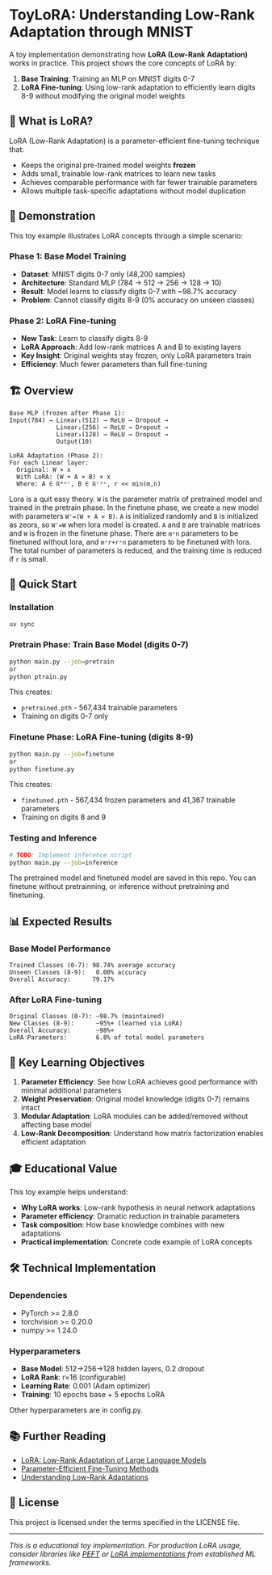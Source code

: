 # ToyLoRA: Understanding Low-Rank Adaptation through MNIST

A toy implementation demonstrating how **LoRA (Low-Rank Adaptation)** works in practice. This project shows the core concepts of LoRA by:

1. **Base Training**: Training an MLP on MNIST digits 0-7
2. **LoRA Fine-tuning**: Using low-rank adaptation to efficiently learn digits 8-9 without modifying the original model weights

## 🎯 What is LoRA?

LoRA (Low-Rank Adaptation) is a parameter-efficient fine-tuning technique that:
- Keeps the original pre-trained model weights **frozen**
- Adds small, trainable low-rank matrices to learn new tasks
- Achieves comparable performance with far fewer trainable parameters
- Allows multiple task-specific adaptations without model duplication

## 🧠 Demonstration

This toy example illustrates LoRA concepts through a simple scenario:

### Phase 1: Base Model Training
- **Dataset**: MNIST digits 0-7 only (48,200 samples)
- **Architecture**: Standard MLP (784 → 512 → 256 → 128 → 10)
- **Result**: Model learns to classify digits 0-7 with ~98.7% accuracy
- **Problem**: Cannot classify digits 8-9 (0% accuracy on unseen classes)

### Phase 2: LoRA Fine-tuning
- **New Task**: Learn to classify digits 8-9
- **LoRA Approach**: Add low-rank matrices A and B to existing layers
- **Key Insight**: Original weights stay frozen, only LoRA parameters train
- **Efficiency**: Much fewer parameters than full fine-tuning

## 🏗️ Overview

```
Base MLP (frozen after Phase 1):
Input(784) → Linear₁(512) → ReLU → Dropout → 
             Linear₂(256) → ReLU → Dropout → 
             Linear₃(128) → ReLU → Dropout → 
             Output(10)

LoRA Adaptation (Phase 2):
For each Linear layer:
  Original: W × x
  With LoRA: (W + A × B) × x
  Where: A ∈ ℝᵐˣʳ, B ∈ ℝʳˣⁿ, r << min(m,n)
```

Lora is a quit easy theory. `W` is the parameter matrix of pretrained model and trained in the pretrain phase. In the finetune phase, we create a new model with parameters `W'=(W + A × B)`. `A` is initialized randomly and `B` is initialized as zeors, so `W'=W` when lora model is created. `A` and `B` are trainable matrices and `W` is frozen in the finetune phase. There are `mˣn` parameters to be finetuned without lora, and `mˣr+rˣn` parameters to be finetuned with lora. The total number of parameters is reduced, and the training time is reduced if `r` is small.

## 🚀 Quick Start

### Installation
```bash
uv sync
```
### Pretrain Phase: Train Base Model (digits 0-7)
```bash
python main.py --job=pretrain
or
python ptrain.py
```

This creates:
- `pretrained.pth` - 567,434 trainable parameters
- Training on digits 0-7 only

### Finetune Phase: LoRA Fine-tuning (digits 8-9)
```bash
python main.py --job=finetune
or
python finetune.py
```
This creates:
- `finetuned.pth` - 567,434 frozen parameters and 41,367 trainable parameters
- Training on digits 8 and 9

### Testing and Inference
```bash
# TODO: Implement inference script
python main.py --job=inference
```

The pretrained model and finetuned model are saved in this repo. You can finetune without pretrainning, or inference without pretraining and finetuning.

## 📊 Expected Results

### Base Model Performance
```
Trained Classes (0-7): 98.74% average accuracy
Unseen Classes (8-9):   0.00% accuracy
Overall Accuracy:      79.17%
```

### After LoRA Fine-tuning
```
Original Classes (0-7): ~98.7% (maintained)
New Classes (8-9):      ~95%+ (learned via LoRA)
Overall Accuracy:       ~98%+
LoRA Parameters:        6.8% of total model parameters
```

## 🔬 Key Learning Objectives

1. **Parameter Efficiency**: See how LoRA achieves good performance with minimal additional parameters
2. **Weight Preservation**: Original model knowledge (digits 0-7) remains intact
3. **Modular Adaptation**: LoRA modules can be added/removed without affecting base model
4. **Low-Rank Decomposition**: Understand how matrix factorization enables efficient adaptation


## 🎓 Educational Value

This toy example helps understand:
- **Why LoRA works**: Low-rank hypothesis in neural network adaptations
- **Parameter efficiency**: Dramatic reduction in trainable parameters
- **Task composition**: How base knowledge combines with new adaptations
- **Practical implementation**: Concrete code example of LoRA concepts

## 🛠️ Technical Implementation

### Dependencies
- PyTorch >= 2.8.0
- torchvision >= 0.20.0
- numpy >= 1.24.0

### Hyperparameters
- **Base Model**: 512→256→128 hidden layers, 0.2 dropout
- **LoRA Rank**: r=16 (configurable)
- **Learning Rate**: 0.001 (Adam optimizer)
- **Training**: 10 epochs base + 5 epochs LoRA

Other hyperparameters are in config.py.

## 📚 Further Reading

- [LoRA: Low-Rank Adaptation of Large Language Models](https://arxiv.org/abs/2106.09685)
- [Parameter-Efficient Fine-Tuning Methods](https://arxiv.org/abs/2110.04366)
- [Understanding Low-Rank Adaptations](https://arxiv.org/abs/2106.09685)

## 📄 License

This project is licensed under the terms specified in the LICENSE file.

---

*This is a educational toy implementation. For production LoRA usage, consider libraries like [PEFT](https://github.com/huggingface/peft) or [LoRA implementations](https://github.com/microsoft/LoRA) from established ML frameworks.*